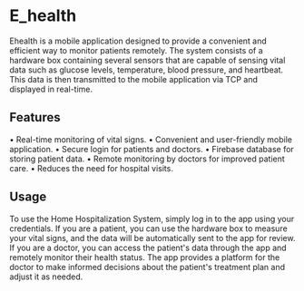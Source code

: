 # E_health

Ehealth is a mobile application designed to provide a convenient and efficient way to monitor patients remotely. The system consists of a hardware box containing several sensors that are capable of sensing vital data such as glucose levels, temperature, blood pressure, and heartbeat. This data is then transmitted to the mobile application via TCP and displayed in real-time.

## Features
• Real-time monitoring of vital signs.
• Convenient and user-friendly mobile application.
• Secure login for patients and doctors.
• Firebase database for storing patient data.
• Remote monitoring by doctors for improved patient care.
• Reduces the need for hospital visits.


## Usage
To use the Home Hospitalization System, simply log in to the app using your credentials. If you are a patient, you can use the hardware box to measure your vital signs, and the data will be automatically sent to the app for review. If you are a doctor, you can access the patient's data through the app and remotely monitor their health status. The app provides a platform for the doctor to make informed decisions about the patient's treatment plan and adjust it as needed.
